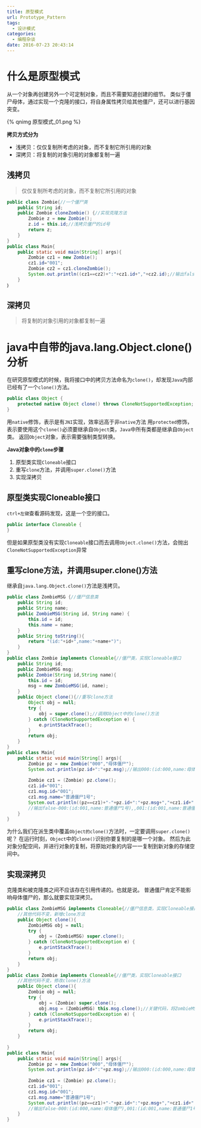 ```yaml
---
title: 原型模式
url: Prototype_Pattern
tags:
  - 设计模式
categories:
  - 编程杂谈
date: 2016-07-23 20:43:14
---
```


# 什么是原型模式
从一个对象再创建另外一个可定制对象，而且不需要知道创建的细节。
类似于僵尸母体，通过实现一个克隆的接口，将自身属性拷贝给其他僵尸，还可以进行基因突变。
<!-- more -->

{% qnimg 原型模式_01.png %}

**拷贝方式分为**
- 浅拷贝：仅仅复制所考虑的对象，而不复制它所引用的对象
- 深拷贝：将复制的对象引用的对象都复制一遍
 
## 浅拷贝
>仅仅复制所考虑的对象，而不复制它所引用的对象

```java
public class Zombie{//一个僵尸类
    public String id;
    public Zombie cloneZombie() {//实现克隆方法
        Zombie z = new Zombie();
        z.id = this.id;//浅拷贝僵尸的id号
        return z;
    }
} 
public class Main{
    public static void main(String[] args){
        Zombie cz1 = new Zombie();
        cz1.id="001";
        Zombie cz2 = cz1.cloneZombie();
        System.out.println((cz1==cz2)+":"+cz1.id+","+cz2.id);//输出false:001,001
    }
｝ 
```

## 深拷贝
>将复制的对象引用的对象都复制一遍


# java中自带的java.lang.Object.clone()分析
在研究原型模式的时候，我将接口中的拷贝方法命名为`clone()`，却发现`Java`内部已经有了一个`clone()`方法。
```java
public class Object {  
    protected native Object clone() throws CloneNotSupportedException;  
}
```
用`native`修饰，表示是有`JNI`实现，效率远高于非`native`方法
用`protected`修饰，表示要使用这个`clone()`必须要继承自`Object`类，`Java`中所有类都是继承自`Object`类。
返回`Object`对象，表示需要强制类型转换。

**Java对象中的`clone`步骤**
1. 原型类实现`Cloneable`接口
2. 重写`clone`方法，并调用`super.clone()`方法
3. 实现深拷贝


## 原型类实现Cloneable接口
`ctrl+左键`查看源码发现，这是一个空的接口。
```java
public interface Cloneable {
}  
```
但是如果原型类没有实现`Cloneable`接口而去调用`Object.clone()`方法，会抛出`CloneNotSupportedException`异常

## 重写clone方法，并调用super.clone()方法
继承自`java.lang.Object.clone()`方法是浅拷贝。
```java
public class ZombieMSG {//僵尸信息类
    public String id;
    public String name;
    public ZombieMSG(String id, String name) {
        this.id = id;
        this.name = name;
    }
    public String toString(){
        return "(id:"+id+",name:"+name+")";
    }
} 
public class Zombie implements Cloneable{//僵尸类，实现Cloneable接口
    public String id;
    public ZombieMSG msg;
    public Zombie(String id,String name){
        this.id = id;
        msg = new ZombieMSG(id, name);
    }
    public Object clone(){//重写clone方法
        Object obj = null;
        try {
            obj = super.clone();//调用Object中的clone()方法
        } catch (CloneNotSupportedException e) {
            e.printStackTrace();
        }
        return obj;
    }
}  
public class Main{
    public static void main(String[] args){
        Zombie pz = new Zombie("000","母体僵尸");
        System.out.println(pz.id+":"+pz.msg);//输出000:(id:000,name:母体僵尸)
        
        Zombie cz1 = (Zombie) pz.clone();
        cz1.id="001";
        cz1.msg.id="001";
        cz1.msg.name="普通僵尸1号";
        System.out.println((pz==cz1)+"-"+pz.id+":"+pz.msg+","+cz1.id+":"+cz1.msg);
        //输出false-000:(id:001,name:普通僵尸1号),,001:(id:001,name:普通僵尸1号)，说明是浅拷贝
    } 
} 
```
为什么我们在派生类中覆盖`Object的clone()`方法时，一定要调用`super.clone()`呢？
在运行时刻，`Object`中的`clone()`识别你要复制的是哪一个对象。
然后为此对象分配空间，并进行对象的复制，将原始对象的内容一一复制到新对象的存储空间中。

## 实现深拷贝

克隆类和被克隆类之间不应该存在引用传递的。也就是说。
普通僵尸肯定不能影响母体僵尸的，那么就要实现深拷贝。
```java
public class ZombieMSG implements Cloneable{//僵尸信息类，实现Cloneable接口
    //其他代码不变，新增clone方法
    public Object clone(){
        ZombieMSG obj = null;
        try {
            obj = (ZombieMSG) super.clone();
        } catch (CloneNotSupportedException e) {
            e.printStackTrace();
        }
        return obj;
    }
} 
public class Zombie implements Cloneable{//僵尸类，实现Cloneable接口
    //其他代码不变，修改clone()方法    
    public Object clone(){
        Zombie obj = null;
        try {
            obj = (Zombie) super.clone();
            obj.msg = (ZombieMSG) this.msg.clone();//关键代码，将ZombieMSG也进行浅拷贝
        } catch (CloneNotSupportedException e) {
            e.printStackTrace();
        }
        return obj;
    }
    
}  
public class Main{
    public static void main(String[] args){
        Zombie pz = new Zombie("000","母体僵尸");
        System.out.println(pz.id+":"+pz.msg);//输出000:(id:000,name:母体僵尸)
        
        Zombie cz1 = (Zombie) pz.clone();
        cz1.id="001";
        cz1.msg.id="001";
        cz1.msg.name="普通僵尸1号";
        System.out.println((pz==cz1)+"-"+pz.id+":"+pz.msg+","+cz1.id+":"+cz1.msg);
        //输出false-000:(id:000,name:母体僵尸),001:(id:001,name:普通僵尸1号)，说明是深拷贝
    } 
} 
```
 
